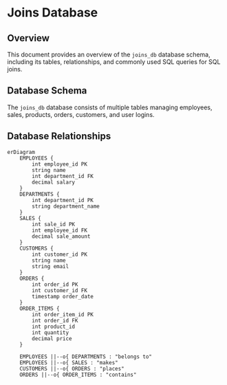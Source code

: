 # Joins Database

## Overview
This document provides an overview of the `joins_db` database schema, including its tables, relationships, and commonly used SQL queries for SQL joins.

## Database Schema
The `joins_db` database consists of multiple tables managing employees, sales, products, orders, customers, and user logins.

## Database Relationships
```mermaid
erDiagram
    EMPLOYEES {
        int employee_id PK
        string name
        int department_id FK
        decimal salary
    }
    DEPARTMENTS {
        int department_id PK
        string department_name
    }
    SALES {
        int sale_id PK
        int employee_id FK
        decimal sale_amount
    }
    CUSTOMERS {
        int customer_id PK
        string name
        string email
    }
    ORDERS {
        int order_id PK
        int customer_id FK
        timestamp order_date
    }
    ORDER_ITEMS {
        int order_item_id PK
        int order_id FK
        int product_id
        int quantity
        decimal price
    }

    EMPLOYEES ||--o{ DEPARTMENTS : "belongs to"
    EMPLOYEES ||--o{ SALES : "makes"
    CUSTOMERS ||--o{ ORDERS : "places"
    ORDERS ||--o{ ORDER_ITEMS : "contains"
```
